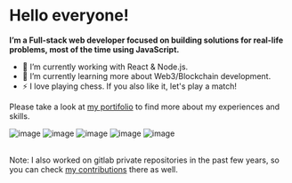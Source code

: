 # Hello everyone!

**I’m a Full-stack web developer focused on building solutions for real-life problems, most of the time using JavaScript.**

- 🔭 I’m currently working with React & Node.js.
- 🌱 I’m currently learning more about Web3/Blockchain development.
- ⚡ I love playing chess. If you also like it, let's play a match!

Please take a look at [my portifolio](https://luanmotta.com/) to find more about my experiences and skills.

![image](https://img.shields.io/badge/React-20232A?style=for-the-badge&logo=react&logoColor=61DAFB)
![image](https://img.shields.io/badge/Node.js-43853D?style=for-the-badge&logo=node.js&logoColor=white)
![image](https://img.shields.io/badge/TypeScript-007ACC?style=for-the-badge&logo=typescript&logoColor=white)
![image](https://img.shields.io/badge/MongoDB-4EA94B?style=for-the-badge&logo=mongodb&logoColor=white)
![image](https://img.shields.io/badge/Docker-2CA5E0?style=for-the-badge&logo=docker&logoColor=white)

\
Note: I also worked on gitlab private repositories in the past few years, so you can check [my contributions](https://gitlab.com/luanmotta) there as well.
